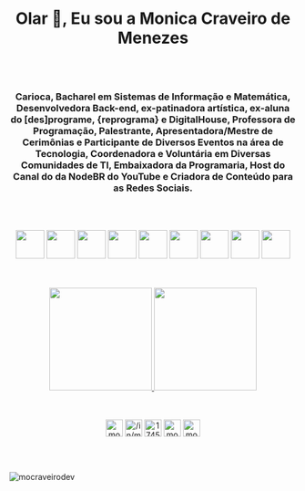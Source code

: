 <h1 align="center">Olar 👋, Eu sou a Monica Craveiro de Menezes</h1>
<br><br>
<h3 align="center">Carioca, Bacharel em Sistemas de Informação e Matemática, Desenvolvedora Back-end, ex-patinadora artística, ex-aluna do [des]programe, {reprograma} e DigitalHouse, Professora de Programação, Palestrante, Apresentadora/Mestre de Cerimônias e Participante de Diversos Eventos na área de Tecnologia, Coordenadora e Voluntária em Diversas Comunidades de TI, Embaixadora da Programaria, Host do Canal do da NodeBR do YouTube e Criadora de Conteúdo para as Redes Sociais.</h3>
<br><br>
<p align="center">
  <img height="50px" width="50px" margin-right="10px" src="https://cdn.jsdelivr.net/gh/devicons/devicon@latest/icons/javascript/javascript-original.svg" />
  <img height="50px" width="50px" margin-right="10px" src="https://cdn.jsdelivr.net/gh/devicons/devicon@latest/icons/nodejs/nodejs-original-wordmark.svg" />
  <img height="50px" width="50px" margin-right="10px" src="https://cdn.jsdelivr.net/gh/devicons/devicon@latest/icons/express/express-original-wordmark.svg" />
  <img height="50px" width="50px" margin-right="10px" src="https://cdn.jsdelivr.net/gh/devicons/devicon@latest/icons/php/php-original.svg" />
  <img height="50px" width="50px" margin-right="10px" src="https://cdn.jsdelivr.net/gh/devicons/devicon@latest/icons/laravel/laravel-original-wordmark.svg" />
  <img height="50px" width="50px" margin-right="10px" src="https://cdn.jsdelivr.net/gh/devicons/devicon@latest/icons/mysql/mysql-original-wordmark.svg" />
  <img height="50px" width="50px" margin-right="10px" src="https://cdn.jsdelivr.net/gh/devicons/devicon@latest/icons/mongodb/mongodb-original-wordmark.svg" />
  <img height="50px" width="50px" margin-right="10px" src="https://cdn.jsdelivr.net/gh/devicons/devicon@latest/icons/git/git-original-wordmark.svg" />
  <img height="50px" width="50px" src="https://cdn.jsdelivr.net/gh/devicons/devicon@latest/icons/github/github-original-wordmark.svg" />
</p>
<br><br>
<div align="center">
  <a href="https://github.com/mocraveirodev">
  <img loading="lazy" height="180em" src="https://github-readme-stats.vercel.app/api/top-langs/?username=mocraveirodev&layout=compact&langs_count=7&theme=dracula"/>
  <img loading="lazy" height="180em" src="https://github-readme-stats.vercel.app/api?username=mocraveirodev&show_icons=true&theme=dracula&include_all_commits=true&count_private=true"/>
</div>
<br><br>
<p align="center">
<a href="https://twitter.com/mocraveirodev" target="blank"><img align="center" src="https://cdn.jsdelivr.net/npm/simple-icons@3.0.1/icons/twitter.svg" alt="mocraveirodev" height="30" width="30" /></a>
<a href="https://linkedin.com/in/mocraveirodev/" target="blank"><img align="center" src="https://cdn.jsdelivr.net/npm/simple-icons@3.0.1/icons/linkedin.svg" alt="/in/mocraveirodev/" height="30" width="30" /></a>
<a href="https://stackoverflow.com/users/174546" target="blank"><img align="center" src="https://cdn.jsdelivr.net/npm/simple-icons@3.0.1/icons/stackoverflow.svg" alt="174546" height="30" width="30" /></a>
<a href="https://fb.com/mocraveirodev/" target="blank"><img align="center" src="https://cdn.jsdelivr.net/npm/simple-icons@3.0.1/icons/facebook.svg" alt="mocraveirodev/" height="30" width="30" /></a>
<a href="https://instagram.com/mocraveirodev" target="blank"><img align="center" src="https://cdn.jsdelivr.net/npm/simple-icons@3.0.1/icons/instagram.svg" alt="mocraveirodev" height="30" width="30" /></a>
</p>

<br><br>

<p align="left"> <img src="https://komarev.com/ghpvc/?username=mocraveirodev" alt="mocraveirodev" /> </p>


